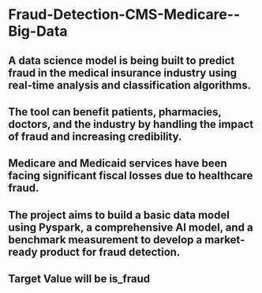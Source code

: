 # Fraud-Detection-CMS-Medicare--Big-Data
## A data science model is being built to predict fraud in the medical insurance industry using real-time analysis and classification algorithms.
## The tool can benefit patients, pharmacies, doctors, and the industry by handling the impact of fraud and increasing credibility.
## Medicare and Medicaid services have been facing significant fiscal losses due to healthcare fraud.
## The project aims to build a basic data model using Pyspark, a comprehensive AI model, and a benchmark measurement to develop a market-ready product for fraud detection.
## Target Value will be is_fraud
